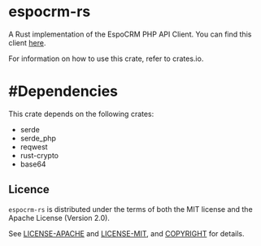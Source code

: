 # espocrm-rs
A Rust implementation of the EspoCRM PHP API Client. You can find this client [here](https://docs.espocrm.com/development/api-client-php/).

For information on how to use this crate, refer to crates.io.

# #Dependencies
This crate depends on the following crates:
- serde
- serde_php
- reqwest
- rust-crypto
- base64

## Licence
`espocrm-rs` is distributed under the terms of both the MIT license and the Apache License (Version 2.0).

See [LICENSE-APACHE](https://github.com/TheDutchMC/espocrm-rs/blob/master/LICENCE-APACHE) and [LICENSE-MIT](https://github.com/TheDutchMC/espocrm-rs/blob/master/LICENCE-MIT), and [COPYRIGHT](https://github.com/TheDutchMC/espocrm-rs/blob/master/COPYRIGHT) for details.